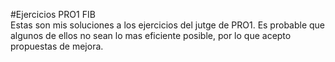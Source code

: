 #Ejercicios PRO1 FIB	
Estas son mis soluciones a los ejercicios del jutge de PRO1. 
Es probable que algunos de ellos no sean lo mas eficiente posible, por
lo que acepto propuestas de mejora.
